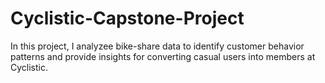 # Cyclistic-Capstone-Project
In this project, I analyzee bike-share data to identify customer behavior patterns and provide insights for converting casual users into members at Cyclistic.

